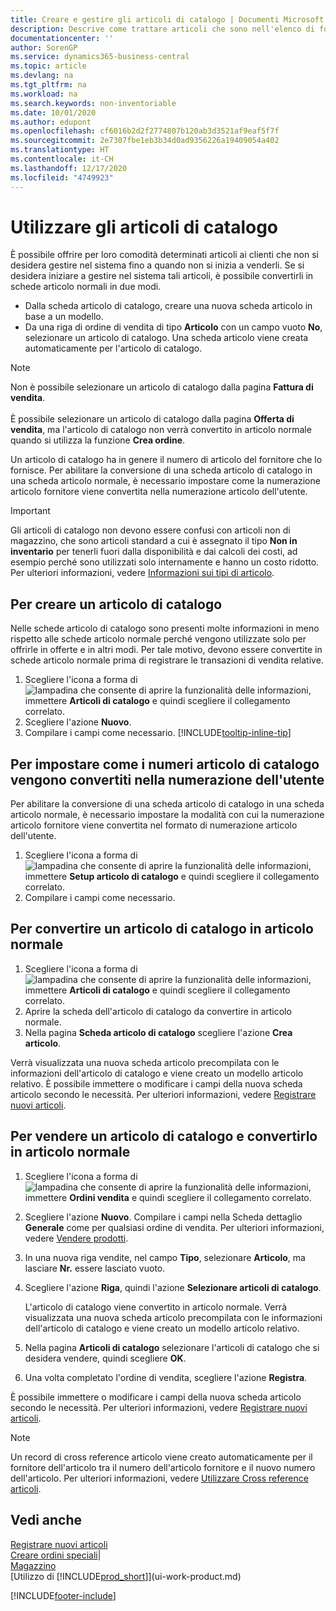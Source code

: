 ```yaml
---
title: Creare e gestire gli articoli di catalogo | Documenti Microsoft
description: Descrive come trattare articoli che sono nell'elenco di fornitori degli articoli ma non nel proprio elenco di articoli trattati.
documentationcenter: ''
author: SorenGP
ms.service: dynamics365-business-central
ms.topic: article
ms.devlang: na
ms.tgt_pltfrm: na
ms.workload: na
ms.search.keywords: non-inventoriable
ms.date: 10/01/2020
ms.author: edupont
ms.openlocfilehash: cf6016b2d2f2774807b120ab3d3521af9eaf5f7f
ms.sourcegitcommit: 2e7307fbe1eb3b34d0ad9356226a19409054a402
ms.translationtype: HT
ms.contentlocale: it-CH
ms.lasthandoff: 12/17/2020
ms.locfileid: "4749923"
---
```

# <a name="work-with-catalog-items"></a>Utilizzare gli articoli di catalogo
È possibile offrire per loro comodità determinati articoli ai clienti che non si desidera gestire nel sistema fino a quando non si inizia a venderli. Se si desidera iniziare a gestire nel sistema tali articoli, è possibile convertirli in schede articolo normali in due modi.

* Dalla scheda articolo di catalogo, creare una nuova scheda articolo in base a un modello.
* Da una riga di ordine di vendita di tipo **Articolo** con un campo vuoto **No**, selezionare un articolo di catalogo. Una scheda articolo viene creata automaticamente per l'articolo di catalogo.

> [!NOTE]  
> Non è possibile selezionare un articolo di catalogo dalla pagina **Fattura di vendita**.<br /><br />
> È possibile selezionare un articolo di catalogo dalla pagina **Offerta di vendita**, ma l'articolo di catalogo non verrà convertito in articolo normale quando si utilizza la funzione **Crea ordine**.

Un articolo di catalogo ha in genere il numero di articolo del fornitore che lo fornisce. Per abilitare la conversione di una scheda articolo di catalogo in una scheda articolo normale, è necessario impostare come la numerazione articolo fornitore viene convertita nella numerazione articolo dell'utente.   

> [!Important]
> Gli articoli di catalogo non devono essere confusi con articoli non di magazzino, che sono articoli standard a cui è assegnato il tipo **Non in inventario** per tenerli fuori dalla disponibilità e dai calcoli dei costi, ad esempio perché sono utilizzati solo internamente e hanno un costo ridotto. Per ulteriori informazioni, vedere [Informazioni sui tipi di articolo](inventory-about-item-types.md).

## <a name="to-create-a-catalog-item"></a>Per creare un articolo di catalogo
Nelle schede articolo di catalogo sono presenti molte informazioni in meno rispetto alle schede articolo normale perché vengono utilizzate solo per offrirle in offerte e in altri modi. Per tale motivo, devono essere convertite in schede articolo normale prima di registrare le transazioni di vendita relative.

1. Scegliere l'icona a forma di ![lampadina che consente di aprire la funzionalità delle informazioni](media/ui-search/search_small.png "Informazioni sull'operazione che si desidera eseguire"), immettere **Articoli di catalogo** e quindi scegliere il collegamento correlato.
2. Scegliere l'azione **Nuovo**.
3. Compilare i campi come necessario. [!INCLUDE[tooltip-inline-tip](includes/tooltip-inline-tip_md.md)]

## <a name="to-set-up-how-catalog-item-numbers-are-converted-to-your-own-numbering"></a>Per impostare come i numeri articolo di catalogo vengono convertiti nella numerazione dell'utente
Per abilitare la conversione di una scheda articolo di catalogo in una scheda articolo normale, è necessario impostare la modalità con cui la numerazione articolo fornitore viene convertita nel formato di numerazione articolo dell'utente.

1. Scegliere l'icona a forma di ![lampadina che consente di aprire la funzionalità delle informazioni](media/ui-search/search_small.png "Informazioni sull'operazione che si desidera eseguire"), immettere **Setup articolo di catalogo** e quindi scegliere il collegamento correlato.
2. Compilare i campi come necessario.

## <a name="to-convert-a-catalog-item-to-a-normal-item"></a>Per convertire un articolo di catalogo in articolo normale
1. Scegliere l'icona a forma di ![lampadina che consente di aprire la funzionalità delle informazioni](media/ui-search/search_small.png "Informazioni sull'operazione che si desidera eseguire"), immettere **Articoli di catalogo** e quindi scegliere il collegamento correlato.
2. Aprire la scheda dell'articolo di catalogo da convertire in articolo normale.
3. Nella pagina **Scheda articolo di catalogo** scegliere l'azione **Crea articolo**.

Verrà visualizzata una nuova scheda articolo precompilata con le informazioni dell'articolo di catalogo e viene creato un modello articolo relativo. È possibile immettere o modificare i campi della nuova scheda articolo secondo le necessità. Per ulteriori informazioni, vedere [Registrare nuovi articoli](inventory-how-register-new-items.md).

## <a name="to-sell-a-catalog-item-and-convert-it-to-a-normal-item"></a>Per vendere un articolo di catalogo e convertirlo in articolo normale
1. Scegliere l'icona a forma di ![lampadina che consente di aprire la funzionalità delle informazioni](media/ui-search/search_small.png "Informazioni sull'operazione che si desidera eseguire"), immettere **Ordini vendita** e quindi scegliere il collegamento correlato.
2. Scegliere l'azione **Nuovo**. Compilare i campi nella Scheda dettaglio **Generale** come per qualsiasi ordine di vendita. Per ulteriori informazioni, vedere [Vendere prodotti](sales-how-sell-products.md).
3. In una nuova riga vendite, nel campo **Tipo**, selezionare **Articolo**, ma lasciare **Nr.** essere lasciato vuoto.
4. Scegliere l'azione **Riga**, quindi l'azione **Selezionare articoli di catalogo**.

    L'articolo di catalogo viene convertito in articolo normale. Verrà visualizzata una nuova scheda articolo precompilata con le informazioni dell'articolo di catalogo e viene creato un modello articolo relativo.
5. Nella pagina **Articoli di catalogo** selezionare l'articoli di catalogo che si desidera vendere, quindi scegliere **OK**.
6. Una volta completato l'ordine di vendita, scegliere l'azione **Registra**.

È possibile immettere o modificare i campi della nuova scheda articolo secondo le necessità. Per ulteriori informazioni, vedere [Registrare nuovi articoli](inventory-how-register-new-items.md).

> [!NOTE]  
>   Un record di cross reference articolo viene creato automaticamente per il fornitore dell'articolo tra il numero dell'articolo fornitore e il nuovo numero dell'articolo. Per ulteriori informazioni, vedere [Utilizzare Cross reference articoli](inventory-how-use-item-cross-refs.md).

## <a name="see-also"></a>Vedi anche
[Registrare nuovi articoli](inventory-how-register-new-items.md)  
[Creare ordini speciali](sales-how-to-create-special-orders.md)|  
[Magazzino](inventory-manage-inventory.md)  
[Utilizzo di [!INCLUDE[prod_short](includes/prod_short.md)]](ui-work-product.md)


[!INCLUDE[footer-include](includes/footer-banner.md)]